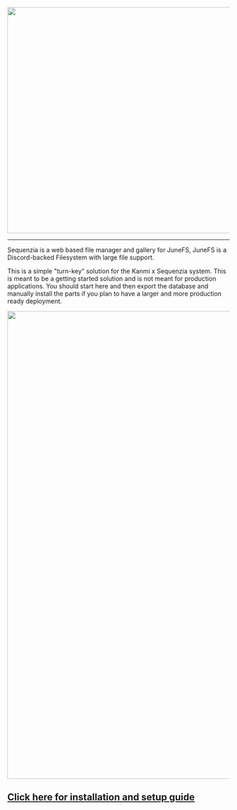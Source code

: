 <img src="https://user-images.githubusercontent.com/15165770/176505424-2e88c783-7294-48d9-bb0d-ce8da8ae0302.png" width="512" /><br/>

---
Sequenzia is a web based file manager and gallery for JuneFS, JuneFS is a Discord-backed Filesystem with large file support.

This is a simple "turn-key" solution for the Kanmi x Sequenzia system. This is meant to be a getting started solution and is not meant for production applications. You should start here and then export the database and manually install the parts if you plan to have a larger and more production ready deployment.

<img width="1059" src="https://user-images.githubusercontent.com/15165770/176510591-c0dd6320-eca8-44ec-bb99-fbcb20763b07.png" >

## [Click here for installation and setup guide](https://github.com/UiharuKazari2008/sequenzia-compose/wiki/Installation)
